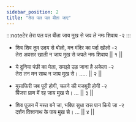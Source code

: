 ```yaml
---
sidebar_position: 2
title: "तेरा पल पल बीता जाए"
---
```


:::noteटेर
तेरा पल पल बीता जाय मुख से जप ले नमः शिवाय -२
:::

- शिव शिव तुम उदय से बोलो, मन मंदिर का पर्दा खोलो -२ <br/>
  तेरा अवसर खाली न जाय मुख से जपले नमः शिवाय || १ ||

- ये दुनिया पंछी का मेला, समझो उड़ जाना है अकेला -२ <br/>
  तेरा तन मन साथ न जाय मुख से। ..... || २ ||

- मुसाफिरी जब पूरी होगी, चलने की मजबूरी होगी -२ <br/>
  पिंजरा प्राण में रह जाय मुख से। … || ३ ||

- शिव पूजन में मस्त बने जा, भक्ति सुधा रास पान किये जा -२ <br/>
  दर्शन विश्वनाथ के पाय मुख से। … || ४ ||
